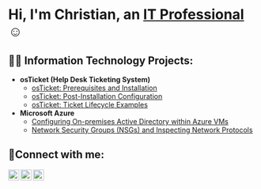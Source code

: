 <h1>Hi, I'm Christian, an <a href="https://linkedin.com/in/christian-sims">IT Professional</a>☺</h1>

<h2>👨‍💻 Information Technology Projects:</h2>

- <b>osTicket (Help Desk Ticketing System)</b>
  - [osTicket: Prerequisites and Installation](https://github.com/Christiansimss/osticket-prereqs)
  - [osTicket: Post-Installation Configuration](https://github.com/Christiansimss/post-install-config)
  - [osTicket: Ticket Lifecycle Examples](https://github.com/Christiansimss/ticket-lifecycle)
- <b>Microsoft Azure</b>
  - [Configuring On-premises Active Directory within Azure VMs](https://github.com/Christiansimss/configure-ad)
  - [Network Security Groups (NSGs) and Inspecting Network Protocols](https://github.com/Christiansimss/azure-network-protocols)

<h2>🤳Connect with me:</h2>

[<img align="left" alt="Josh | Twitter" width="22px" src="https://cdn.jsdelivr.net/npm/simple-icons@v3/icons/twitter.svg" />][twitter]
[<img align="left" alt="Josh | LinkedIn" width="22px" src="https://cdn.jsdelivr.net/npm/simple-icons@v3/icons/linkedin.svg" />][linkedin]
[<img align="left" alt="Josh | Instagram" width="22px" src="https://cdn.jsdelivr.net/npm/simple-icons@v3/icons/instagram.svg" />][instagram]

[twitter]: https://twitter.com/
[instagram]: https://www.instagram.com/
[linkedin]: https://linkedin.com/in/christian-sims
